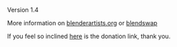 Version 1.4

More information on <a href='http://blenderartists.org/forum/showthread.php?272086-Addon-Item-Panel-amp-Batch-Naming-1-3'>blenderartists.org</a> or <a href='http://www.blendswap.com/blends/view/82472'>blendswap</a>

If you feel so inclined <a href="https://www.paypal.com/cgi-bin/webscr?cmd=_donations&business=5B9ZNJS9WCXJY&lc=US&item_name=Item%20Panel%20Addon&currency_code=USD&bn=PP%2dDonationsBF%3abtn_donate_SM%2egif%3aNonHosted">here<a> is the donation link, thank you.

